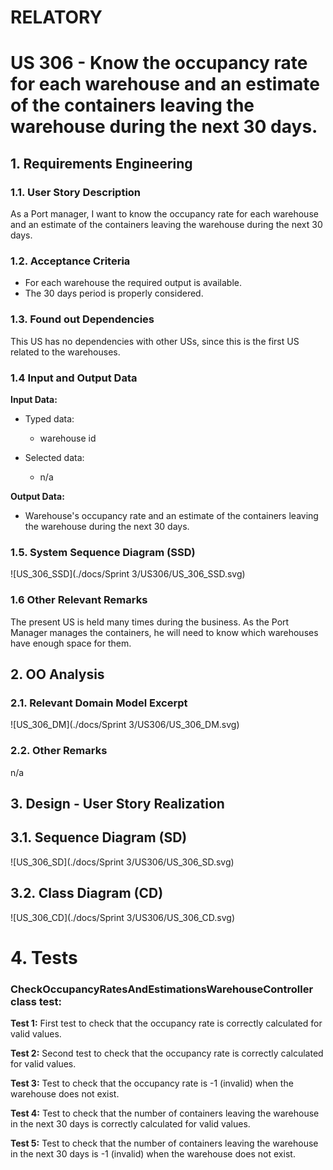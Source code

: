 # RELATORY

# US 306 - Know the occupancy rate for each warehouse and an estimate of the containers leaving the warehouse during the next 30 days.

## 1. Requirements Engineering

### 1.1. User Story Description

As a Port manager, I want to know the occupancy rate for each warehouse and an estimate of the containers leaving the warehouse during the next 30 days.

### 1.2. Acceptance Criteria

* For each warehouse the required output is available.
* The 30 days period is properly considered.

### 1.3. Found out Dependencies

This US has no dependencies with other USs, since this is the first US related to the warehouses.

### 1.4 Input and Output Data

**Input Data:**

* Typed data:
    * warehouse id

* Selected data:
    * n/a


**Output Data:**

* Warehouse's occupancy rate and an estimate of the containers leaving the warehouse during the next 30 days.


### 1.5. System Sequence Diagram (SSD)

![US_306_SSD](./docs/Sprint 3/US306/US_306_SSD.svg)


### 1.6 Other Relevant Remarks

The present US is held many times during the business. As the Port Manager manages the containers, he will need to know which warehouses have enough space for them.


## 2. OO Analysis

### 2.1. Relevant Domain Model Excerpt

![US_306_DM](./docs/Sprint 3/US306/US_306_DM.svg)


### 2.2. Other Remarks

n/a



## 3. Design - User Story Realization

## 3.1. Sequence Diagram (SD)

![US_306_SD](./docs/Sprint 3/US306/US_306_SD.svg)


## 3.2. Class Diagram (CD)

![US_306_CD](./docs/Sprint 3/US306/US_306_CD.svg)


# 4. Tests

### CheckOccupancyRatesAndEstimationsWarehouseController class test:


**Test 1:** First test to check that the occupancy rate is correctly calculated for valid values.

**Test 2:** Second test to check that the occupancy rate is correctly calculated for valid values.

**Test 3:** Test to check that the occupancy rate is -1 (invalid) when the warehouse does not exist.

**Test 4:** Test to check that the number of containers leaving the warehouse in the next 30 days is correctly calculated for valid values.

**Test 5:** Test to check that the number of containers leaving the warehouse in the next 30 days is -1 (invalid) when the warehouse does not exist.